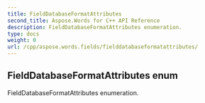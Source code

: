 ```yaml
---
title: FieldDatabaseFormatAttributes
second_title: Aspose.Words for C++ API Reference
description: FieldDatabaseFormatAttributes enumeration. 
type: docs
weight: 0
url: /cpp/aspose.words.fields/fielddatabaseformatattributes/
---
```

## FieldDatabaseFormatAttributes enum


FieldDatabaseFormatAttributes enumeration. 

